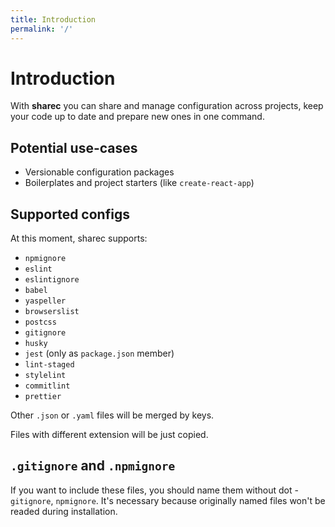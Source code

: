 ```yaml
---
title: Introduction
permalink: '/'
---
```


# Introduction

With **sharec** you can share and manage configuration across projects,
keep your code up to date and prepare new ones in one command.

## Potential use-cases

- Versionable configuration packages
- Boilerplates and project starters (like `create-react-app`)

## Supported configs

At this moment, sharec supports:

- `npmignore`
- `eslint`
- `eslintignore`
- `babel`
- `yaspeller`
- `browserslist`
- `postcss`
- `gitignore`
- `husky`
- `jest` (only as `package.json` member)
- `lint-staged`
- `stylelint`
- `commitlint`
- `prettier`

Other `.json` or `.yaml` files will be merged by keys.

Files with different extension will be just copied.

## `.gitignore` and `.npmignore`

If you want to include these files, you should name them without dot -
`gitignore`, `npmignore`. It's necessary because originally named
files won't be readed during installation.
